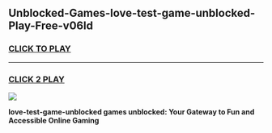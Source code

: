 
## Unblocked-Games-love-test-game-unblocked-Play-Free-v06ld
<h3>
<a href="https://premium76.site?title=love-test-game-unblocked&ref=18A1">CLICK TO PLAY</a></h3>
<hr>

<h3>
<a href="https://premium76.site?title=love-test-game-unblocked&ref=18A1">CLICK 2 PLAY</a>
  
</h3>

<a href="https://premium76.site?title=love-test-game-unblocked&ref=18A1"><img src="https://clearcache.store/games.png"></a>


**love-test-game-unblocked games unblocked: Your Gateway to Fun and Accessible Online Gaming**
